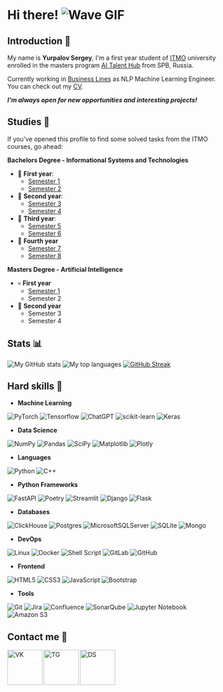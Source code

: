 # Hi there! ![Wave GIF](https://user-images.githubusercontent.com/18350557/176309783-0785949b-9127-417c-8b55-ab5a4333674e.gif)

## Introduction 🤗

My name is **Yurpalov Sergey**, I'm a first year student of [ITMO](https://en.itmo.ru/en/) university enrolled in the masters program [AI Talent Hub](https://ai.itmo.ru/) from SPB, Russia. 

Currently working in [Business Lines](https://www.dellin.ru/) as NLP Machine Learning Engineer. You can check out my [CV](https://clck.ru/37Pwcr).

**_I'm always open for new opportunities and interesting projects!_**

## Studies 📝

If you've opened this profile to find some solved tasks from the ITMO courses, go ahead:

**Bachelors Degree - Informational Systems and Technologies**
* 👶 **First year**: 
    - [Semester 1](https://github.com/wilfordaf/IS-2020-1_Sem)
    - [Semester 2](https://github.com/wilfordaf/IS-2020-2_Sem)
* 👦 **Second year**:
    - [Semester 3](https://github.com/wilfordaf/IS-2020-3_Sem)
    - [Semester 4](https://github.com/wilfordaf/IS-2020-4_Sem)
* 👨 **Third year**:
    - [Semester 5](https://github.com/wilfordaf/IS-2020-5_Sem)
    - [Semester 6](https://github.com/wilfordaf/IS-2020-6_Sem)
* 👴 **Fourth year**
    - [Semester 7](https://github.com/wilfordaf/IS-2020-7_Sem)
    - [Semester 8](https://github.com/wilfordaf/IS-2020-8_Sem)
 
**Masters Degree - Artificial Intelligence**
* 💀 **First year**
    - [Semester 1](https://github.com/wilfordaf/AI-2024-1_Sem)
    - Semester 2
* 👻 **Second year**
    - Semester 3
    - Semester 4

## Stats 📊

![My GitHub stats](https://github-readme-stats.vercel.app/api?username=wilfordaf&show_icons=true&card_width=495&theme=dracula)
![My top languages](https://github-readme-stats.vercel.app/api/top-langs/?username=wilfordaf&layout=compact&count_private=true&langs_count=10&card_width=495&theme=dracula)
[![GitHub Streak](https://github-readme-streak-stats-two-delta.vercel.app?user=wilfordaf&theme=dracula)](https://git.io/streak-stats)

## **Hard skills** 🧠

- **Machine Learning**

![PyTorch](https://img.shields.io/badge/PyTorch-%2374aa9c.svg?style=for-the-badge&logo=PyTorch&logoColor=white)
![Tensorflow](https://img.shields.io/badge/TensorFlow-74aa9c?style=for-the-badge&logo=tensorflow&logoColor=white)
![ChatGPT](https://img.shields.io/badge/chatGPT-74aa9c?style=for-the-badge&logo=openai&logoColor=white)
![scikit-learn](https://img.shields.io/badge/scikit--learn-%2374aa9c.svg?style=for-the-badge&logo=scikit-learn&logoColor=white)
![Keras](https://img.shields.io/badge/Keras-74aa9c?style=for-the-badge&logo=keras&logoColor=white)

- **Data Science**

![NumPy](https://img.shields.io/badge/numpy-%23150458.svg?style=for-the-badge&logo=numpy&logoColor=white)
![Pandas](https://img.shields.io/badge/pandas-%23150458.svg?style=for-the-badge&logo=pandas&logoColor=white)
![SciPy](https://img.shields.io/badge/SciPy-%23150458.svg?style=for-the-badge&logo=scipy&logoColor=%white)
![Matplotlib](https://img.shields.io/badge/Matplotlib-%23150458.svg?style=for-the-badge&logo=Matplotlib&logoColor=white)
![Plotly](https://img.shields.io/badge/Plotly-%23150458.svg?style=for-the-badge&logo=plotly&logoColor=white)

- **Languages**

![Python](https://img.shields.io/badge/python-323330?style=for-the-badge&logo=python&logoColor=ffdd54)
![C++](https://img.shields.io/badge/C%2B%2B-323330?style=for-the-badge&logo=c%2B%2B&logoColor=white)

- **Python Frameworks**

![FastAPI](https://img.shields.io/badge/fastapi-DB7093?style=for-the-badge&logo=FASTAPI&logoColor=white)
![Poetry](https://img.shields.io/badge/Poetry-%23DB7093.svg?style=for-the-badge&logo=poetry&logoColor=white)
![Streamlit](https://img.shields.io/badge/Streamlit-%23DB7093.svg?style=for-the-badge&logo=streamlit&logoColor=white)
![Django](https://img.shields.io/badge/django-%23DB7093.svg?style=for-the-badge&logo=django&logoColor=white)
![Flask](https://img.shields.io/badge/flask-%23DB7093.svg?style=for-the-badge&logo=flask&logoColor=white)

- **Databases**

![ClickHouse](https://img.shields.io/badge/ClickHouse-4EA94B?style=for-the-badge&logo=clickhouse&logoColor=white)
![Postgres](https://img.shields.io/badge/postgres-%234EA94B.svg?style=for-the-badge&logo=postgresql&logoColor=white)
![MicrosoftSQLServer](https://img.shields.io/badge/Microsoft%20SQL%20Sever-4EA94B?style=for-the-badge&logo=microsoft%20sql%20server&logoColor=white)
![SQLite](https://img.shields.io/badge/sqlite-%234EA94B.svg?style=for-the-badge&logo=sqlite&logoColor=white)
![Mongo](https://img.shields.io/badge/MongoDB-4EA94B?style=for-the-badge&logo=mongodb&logoColor=white)

- **DevOps**

![Linux](https://img.shields.io/badge/Linux-121011?style=for-the-badge&logo=linux&logoColor=white)
![Docker](https://img.shields.io/badge/docker-%23121011.svg?style=for-the-badge&logo=docker&logoColor=white)
![Shell Script](https://img.shields.io/badge/shell_script-%23121011.svg?style=for-the-badge&logo=gnu-bash&logoColor=white)
![GitLab](https://img.shields.io/badge/gitlab-%23121011.svg?style=for-the-badge&logo=gitlab&logoColor=white)
![GitHub](https://img.shields.io/badge/github-%23121011.svg?style=for-the-badge&logo=github&logoColor=white)

- **Frontend**

![HTML5](https://img.shields.io/badge/html5-%23E34F26.svg?style=for-the-badge&logo=html5&logoColor=white)
![CSS3](https://img.shields.io/badge/css3-%23E34F26.svg?style=for-the-badge&logo=css3&logoColor=white)
![JavaScript](https://img.shields.io/badge/javascript-%23E34F26.svg?style=for-the-badge&logo=javascript&logoColor=white)
![Bootstrap](https://img.shields.io/badge/Bootstrap-E34F26?style=for-the-badge&logo=bootstrap&logoColor=white)

- **Tools**

![Git](https://img.shields.io/badge/git-%230A0FFF.svg?style=for-the-badge&logo=git&logoColor=white)
![Jira](https://img.shields.io/badge/jira-%230A0FFF.svg?style=for-the-badge&logo=jira&logoColor=white)
![Confluence](https://img.shields.io/badge/confluence-%23172BF4.svg?style=for-the-badge&logo=confluence&logoColor=white)
![SonarQube](https://img.shields.io/badge/SonarQube-0A0FFF?style=for-the-badge&logo=sonarqube&logoColor=white)
![Jupyter Notebook](https://img.shields.io/badge/jupyter-%230A0FFF.svg?style=for-the-badge&logo=jupyter&logoColor=white)
![Amazon S3](https://img.shields.io/badge/Amazon%20S3-0A0FFF?style=for-the-badge&logo=amazons3&logoColor=white)

## Contact me 📱
[<img align="left" alt="VK" width="80px" src="https://img.icons8.com/bubbles/200/null/vk-com.png"/>][vk]
[<img align="left" alt="TG" width="80px" src="https://img.icons8.com/bubbles/200/null/telegram-app.png"/>][tg]
[<img align="left" alt="DS" width="80px" src="https://img.icons8.com/bubbles/200/null/discord.png"/>][ds]

[vk]: https://vk.com/wilfordaf
[tg]: https://t.me/wilfordaf
[ds]: https://discordapp.com/users/825760866124955679

